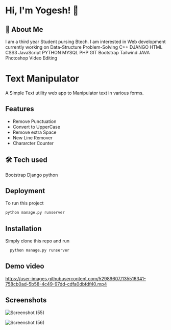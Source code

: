 
# Hi, I'm Yogesh! 👋

  
## 🚀 About Me
I am a third year Student pursing Btech. I am interested in Web development currently working on Data-Structure Problem-Solving C++ DJANGO HTML CSS3 JavaScript PYTHON MYSQL PHP GIT Bootstrap Tailwind JAVA Photoshop Video Editing

  
# Text Manipulator

A Simple Text utility web app to Manipulator text in various forms.


## Features

- Remove Punctuation
- Convert to UpperCase
- Remove extra Space
- New Line Remover
- Chararcter Counter

  
## 🛠 Tech used
Bootstrap  Django  python

  
## Deployment

To run this project

```bash
python manage.py runserver
```

  
## Installation

Simply clone this repo
and run

```bash
  python manage.py runserver
```
    
## Demo video

https://user-images.githubusercontent.com/52989607/135516341-758cb0ad-5b58-4c49-97dd-cdfa0dbfdf40.mp4

## Screenshots


![Screenshot (55)](https://user-images.githubusercontent.com/52989607/135513409-e243d09f-9122-4fae-abdd-2d6e5ee7286d.png)

![Screenshot (56)](https://user-images.githubusercontent.com/52989607/135513428-1fe5dfa2-580b-4238-95f3-64cd3953e194.png)


